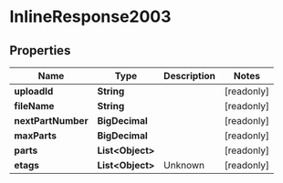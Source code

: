 

# InlineResponse2003


## Properties

Name | Type | Description | Notes
------------ | ------------- | ------------- | -------------
**uploadId** | **String** |  |  [readonly]
**fileName** | **String** |  |  [readonly]
**nextPartNumber** | **BigDecimal** |  |  [readonly]
**maxParts** | **BigDecimal** |  |  [readonly]
**parts** | **List&lt;Object&gt;** |  |  [readonly]
**etags** | **List&lt;Object&gt;** | Unknown |  [readonly]




